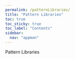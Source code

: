 ```yaml
---
permalink: /patternLibraries/
title: "Pattern Libraries"
toc: true
toc_sticky: true
toc_label: "Contents"
sidebar:
  nav: "appman"
---
```

Pattern Libraries
